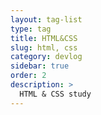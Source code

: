 ```yaml
---
layout: tag-list
type: tag
title: HTML&CSS
slug: html, css
category: devlog
sidebar: true
order: 2
description: >
  HTML & CSS study
---
```

